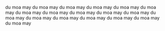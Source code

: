 
du moa may du moa may
du moa may du moa may
du moa may du moa may
du moa may du moa may
du moa may du moa may
du moa may du moa may
du moa may du moa may
du moa may du moa may
du moa may du moa may
